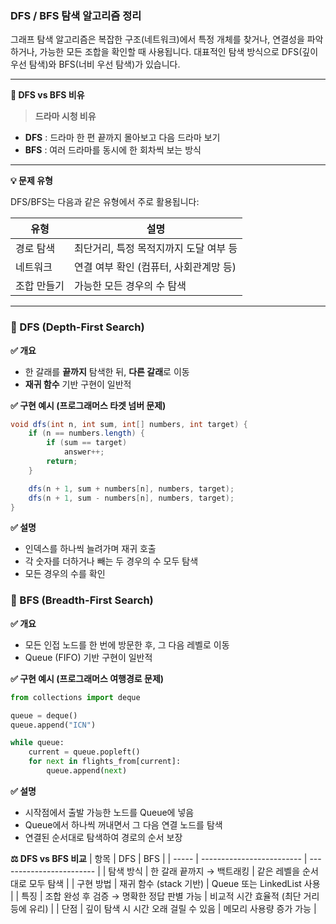 ### DFS / BFS 탐색 알고리즘 정리
그래프 탐색 알고리즘은 복잡한 구조(네트워크)에서 특정 개체를 찾거나, 연결성을 파악하거나, 가능한 모든 조합을 확인할 때 사용됩니다. 대표적인 탐색 방식으로 DFS(깊이 우선 탐색)와 BFS(너비 우선 탐색)가 있습니다.

---

**📌 DFS vs BFS 비유**
> **드라마 시청 비유**
- **DFS** : 드라마 한 편 끝까지 몰아보고 다음 드라마 보기  
- **BFS** : 여러 드라마를 동시에 한 회차씩 보는 방식  

---

**💡 문제 유형**

DFS/BFS는 다음과 같은 유형에서 주로 활용됩니다:

| 유형       | 설명                                   |
|------------|----------------------------------------|
| 경로 탐색  | 최단거리, 특정 목적지까지 도달 여부 등 |
| 네트워크   | 연결 여부 확인 (컴퓨터, 사회관계망 등) |
| 조합 만들기 | 가능한 모든 경우의 수 탐색             |

---

### 🔨 DFS (Depth-First Search)

**✅ 개요**
  - 한 갈래를 **끝까지** 탐색한 뒤, **다른 갈래**로 이동
  - **재귀 함수** 기반 구현이 일반적

**✅ 구현 예시 (프로그래머스 타겟 넘버 문제)**
```java
void dfs(int n, int sum, int[] numbers, int target) {
    if (n == numbers.length) {
        if (sum == target)
            answer++;
        return;
    }

    dfs(n + 1, sum + numbers[n], numbers, target);
    dfs(n + 1, sum - numbers[n], numbers, target);
}
```

**✅ 설명**
  - 인덱스를 하나씩 늘려가며 재귀 호출
  - 각 숫자를 더하거나 빼는 두 경우의 수 모두 탐색
  - 모든 경우의 수를 확인

### 🔄 BFS (Breadth-First Search)

**✅ 개요**
  - 모든 인접 노드를 한 번에 방문한 후, 그 다음 레벨로 이동
  - Queue (FIFO) 기반 구현이 일반적

**✅ 구현 예시 (프로그래머스 여행경로 문제)**
```python
from collections import deque

queue = deque()
queue.append("ICN")

while queue:
    current = queue.popleft()
    for next in flights_from[current]:
        queue.append(next)
```

**✅ 설명**
  - 시작점에서 출발 가능한 노드를 Queue에 넣음
  - Queue에서 하나씩 꺼내면서 그 다음 연결 노드를 탐색
  - 연결된 순서대로 탐색하여 경로의 순서 보장

**⚖️ DFS vs BFS 비교**
| 항목    | DFS                       | BFS                      |
| ----- | ------------------------- | ------------------------ |
| 탐색 방식 | 한 갈래 끝까지 → 백트래킹           | 같은 레벨을 순서대로 모두 탐색        |
| 구현 방법 | 재귀 함수 (stack 기반)          | Queue 또는 LinkedList 사용   |
| 특징    | 조합 완성 후 검증 → 명확한 정답 판별 가능 | 비교적 시간 효율적 (최단 거리 등에 유리) |
| 단점    | 깊이 탐색 시 시간 오래 걸릴 수 있음     | 메모리 사용량 증가 가능            |

